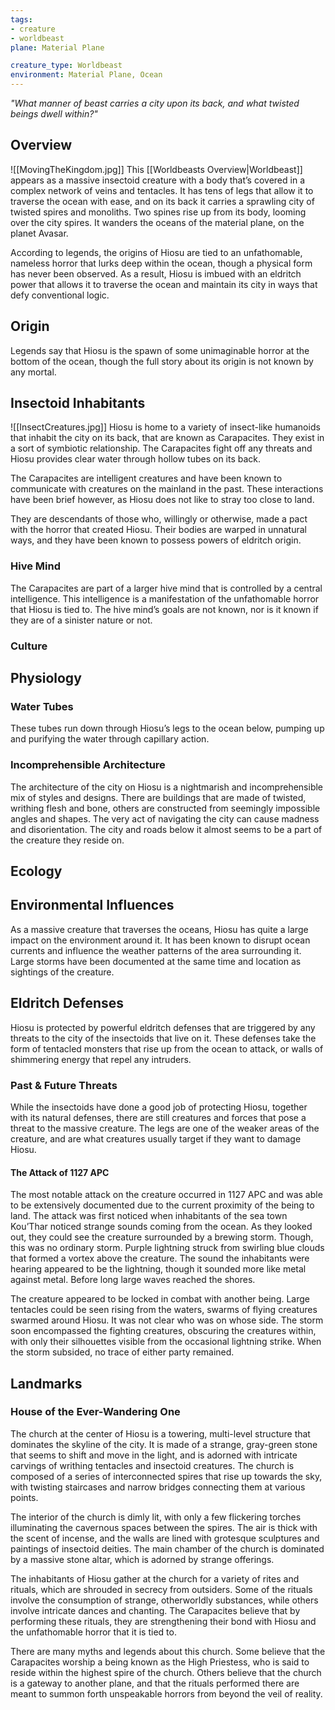 ```yaml
---
tags:
- creature
- worldbeast
plane: Material Plane

creature_type: Worldbeast
environment: Material Plane, Ocean
---
```

*"What manner of beast carries a city upon its back, and what twisted beings dwell within?"*
## Overview
![[MovingTheKingdom.jpg]]
This [[Worldbeasts Overview|Worldbeast]] appears as a massive insectoid creature with a body that’s covered in a complex network of veins and tentacles. It has tens of legs that allow it to traverse the ocean with ease, and on its back it carries a sprawling city of twisted spires and monoliths. Two spines rise up from its body, looming over the city spires. It wanders the oceans of the material plane, on the planet Avasar.

According to legends, the origins of Hiosu are tied to an unfathomable, nameless horror that lurks deep within the ocean, though a physical form has never been observed. As a result, Hiosu is imbued with an eldritch power that allows it to traverse the ocean and maintain its city in ways that defy conventional logic.
## Origin
Legends say that Hiosu is the spawn of some unimaginable horror at the bottom of the ocean, though the full story about its origin is not known by any mortal.
## Insectoid Inhabitants
<span class="leftimg"><span class="smallimg"> ![[InsectCreatures.jpg]] </span></span>Hiosu is home to a variety of insect-like humanoids that inhabit the city on its back, that are known as Carapacites. They exist in a sort of symbiotic relationship. The Carapacites fight off any threats and Hiosu provides clear water through hollow tubes on its back.

The Carapacites are intelligent creatures and have been known to communicate with creatures on the mainland in the past. These interactions have been brief however, as Hiosu does not like to stray too close to land.

They are descendants of those who, willingly or otherwise, made a pact with the horror that created Hiosu. Their bodies are warped in unnatural ways, and they have been known to possess powers of eldritch origin.
### Hive Mind
The Carapacites are part of a larger hive mind that is controlled by a central intelligence. This intelligence is a manifestation of the unfathomable horror that Hiosu is tied to. The hive mind’s goals are not known, nor is it known if they are of a sinister nature or not.
### Culture
## Physiology
### Water Tubes
These tubes run down through Hiosu’s legs to the ocean below, pumping up and purifying the water through capillary action.
### Incomprehensible Architecture
The architecture of the city on Hiosu is a nightmarish and incomprehensible mix of styles and designs. There are buildings that are made of twisted, writhing flesh and bone, others are constructed from seemingly impossible angles and shapes. The very act of navigating the city can cause madness and disorientation. The city and roads below it almost seems to be a part of the creature they reside on.
## Ecology
## Environmental Influences
As a massive creature that traverses the oceans, Hiosu has quite a large impact on the environment around it. It has been known to disrupt ocean currents and influence the weather patterns of the area surrounding it. Large storms have been documented at the same time and location as sightings of the creature.
## Eldritch Defenses
Hiosu is protected by powerful eldritch defenses that are triggered by any threats to the city of the insectoids that live on it. These defenses take the form of tentacled monsters that rise up from the ocean to attack, or walls of shimmering energy that repel any intruders.
### Past & Future Threats
While the insectoids have done a good job of protecting Hiosu, together with its natural defenses, there are still creatures and forces that pose a threat to the massive creature. The legs are one of the weaker areas of the creature, and are what creatures usually target if they want to damage Hiosu.
#### The Attack of 1127 APC
The most notable attack on the creature occurred in 1127 APC and was able to be extensively documented due to the current proximity of the being to land. The attack was first noticed when inhabitants of the sea town Kou’Thar noticed strange sounds coming from the ocean. As they looked out, they could see the creature surrounded by a brewing storm. Though, this was no ordinary storm. Purple lightning struck from swirling blue clouds that formed a vortex above the creature. The sound the inhabitants were hearing appeared to be the lightning, though it sounded more like metal against metal. Before long large waves reached the shores.

The creature appeared to be locked in combat with another being. Large tentacles could be seen rising from the waters, swarms of flying creatures swarmed around Hiosu. It was not clear who was on whose side. The storm soon encompassed the fighting creatures, obscuring the creatures within, with only their silhouettes visible from the occasional lightning strike. When the storm subsided, no trace of either party remained.
## Landmarks
### House of the Ever-Wandering One
The church at the center of Hiosu is a towering, multi-level structure that dominates the skyline of the city. It is made of a strange, gray-green stone that seems to shift and move in the light, and is adorned with intricate carvings of writhing tentacles and insectoid creatures. The church is composed of a series of interconnected spires that rise up towards the sky, with twisting staircases and narrow bridges connecting them at various points.

The interior of the church is dimly lit, with only a few flickering torches illuminating the cavernous spaces between the spires. The air is thick with the scent of incense, and the walls are lined with grotesque sculptures and paintings of insectoid deities. The main chamber of the church is dominated by a massive stone altar, which is adorned by strange offerings.

The inhabitants of Hiosu gather at the church for a variety  of rites and rituals, which are shrouded in secrecy from outsiders. Some of the rituals involve the consumption of strange, otherworldly substances, while others involve intricate dances and chanting. The Carapacites believe that by performing these rituals, they are strengthening their bond with Hiosu and the unfathomable horror that it is tied to.

There are many myths and legends about this church. Some believe that the Carapacites worship a being known as the High Priestess, who is said to reside within the highest spire of the church. Others believe that the church is a gateway to another plane, and that the rituals performed there are meant to summon forth unspeakable horrors from beyond the veil of reality.
